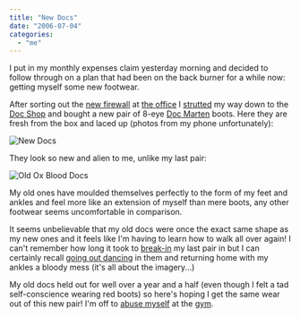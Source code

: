```yaml
---
title: "New Docs"
date: "2006-07-04"
categories: 
  - "me"
---
```


I put in my monthly expenses claim yesterday morning and decided to follow through on a plan that had been on the back burner for a while now: getting myself some new footwear.

After sorting out the [new firewall](/2006/07/03/revolution-now/) at [the office](http://volunteering-ni.org/) I [strutted](http://www.pimpmywalk.com/) my way down to the [Doc Shop](http://www.google.co.uk/maps?hl=en&lr=&safe=off&q=doc+shop&near=Belfast&radius=0.0&cid=54595998,-5930034,459727446587914829&li=lmd&ie=UTF8&om=1&ll=54.602052,-5.927768&spn=0.010515,0.029268) and bought a new pair of 8-eye [Doc Marten](http://www.drmartens.com/) boots. Here they are fresh from the box and laced up (photos from my phone unfortunately):

![New Docs](/wp-content/uploads/2006/07/new_docs-scaled.jpg)

They look so new and alien to me, unlike my last pair:

![Old Ox Blood Docs](/wp-content/uploads/2006/07/ox_blood_docs-scaled.jpg)

My old ones have moulded themselves perfectly to the form of my feet and ankles and feel more like an extension of myself than mere boots, any other footwear seems uncomfortable in comparison.

It seems unbelievable that my old docs were once the exact same shape as my new ones and it feels like I'm having to learn how to walk all over again! I can't remember how long it took to [break-in](http://www.bdsmcruise.com/) my last pair in but I can certainly recall [going out dancing](http://flickr.com/photos/eyewitness/146379016/) in them and returning home with my ankles a bloody mess (it's all about the imagery...)

My old docs held out for well over a year and a half (even though I felt a tad self-conscience wearing red boots) so here's hoping I get the same wear out of this new pair! I'm off to [abuse myself](http://flickr.com/search/?q=flagellation) at the [gym](http://www.qub.ac.uk/pec/).
